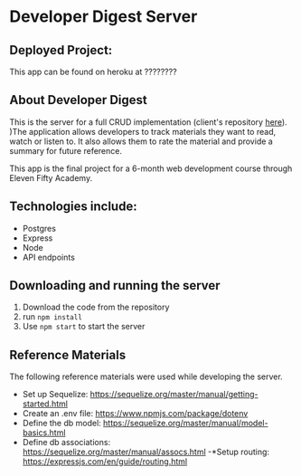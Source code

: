 # Developer Digest Server

## Deployed Project:
This app can be found on heroku at ????????

## About Developer Digest
This is the server for a full CRUD implementation (client's repository <a href="https://github.com/jsziems/books-client">here</a>). )The application allows developers to track materials they want to read, watch or listen to.  It also allows them to rate the material and provide a summary for future reference.

This app is the final project for a 6-month web development course through Eleven Fifty Academy.


## Technologies include:
* Postgres
* Express
* Node
* API endpoints

## Downloading and running the server

1. Download the code from the repository
2. run <code>npm install</code>
3. Use <code>npm start</code> to start the server

## Reference Materials
The following reference materials were used while developing the server.

* Set up Sequelize:  https://sequelize.org/master/manual/getting-started.html
* Create an .env file: https://www.npmjs.com/package/dotenv
* Define the db model:  https://sequelize.org/master/manual/model-basics.html
* Define db associations:  https://sequelize.org/master/manual/assocs.html
-*Setup routing:  https://expressjs.com/en/guide/routing.html